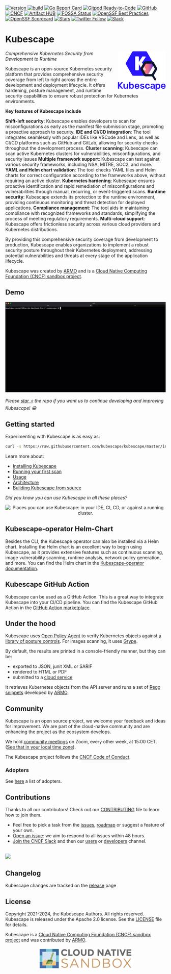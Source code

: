 [![Version](https://img.shields.io/github/v/release/kubescape/kubescape)](https://github.com/kubescape/kubescape/releases)
[![build](https://github.com/kubescape/kubescape/actions/workflows/02-release.yaml/badge.svg)](https://github.com/kubescape/kubescape/actions/workflows/02-release.yaml)
[![Go Report Card](https://goreportcard.com/badge/github.com/kubescape/kubescape)](https://goreportcard.com/report/github.com/kubescape/kubescape)
[![Gitpod Ready-to-Code](https://img.shields.io/badge/Gitpod-Ready--to--Code-blue?logo=gitpod)](https://gitpod.io/#https://github.com/kubescape/kubescape)
[![GitHub](https://img.shields.io/github/license/kubescape/kubescape)](https://github.com/kubescape/kubescape/blob/master/LICENSE)
[![CNCF](https://shields.io/badge/CNCF-Sandbox%20project-blue?logo=linux-foundation&style=flat)](https://landscape.cncf.io/card-mode?project=sandbox&selected=kubescape)
[![Artifact HUB](https://img.shields.io/endpoint?url=https://artifacthub.io/badge/repository/kubescape)](https://artifacthub.io/packages/search?repo=kubescape)
[![FOSSA Status](https://app.fossa.com/api/projects/git%2Bgithub.com%2Fkubescape%2Fkubescape.svg?type=shield&issueType=license)](https://app.fossa.com/projects/git%2Bgithub.com%2Fkubescape%2Fkubescape?ref=badge_shield&issueType=license)
[![OpenSSF Best Practices](https://www.bestpractices.dev/projects/6944/badge)](https://www.bestpractices.dev/projects/6944)
[![OpenSSF Scorecard](https://api.securityscorecards.dev/projects/github.com/kubescape/kubescape/badge)](https://securityscorecards.dev/viewer/?uri=github.com/kubescape/kubescape)
[![Stars](https://img.shields.io/github/stars/kubescape/kubescape?style=social)](https://github.com/kubescape/kubescape/stargazers)
[![Twitter Follow](https://img.shields.io/twitter/follow/kubescape?style=social)](https://twitter.com/kubescape)
[![Slack](https://img.shields.io/badge/slack-kubescape-blueviolet?logo=slack)](https://cloud-native.slack.com/archives/C04EY3ZF9GE)

# Kubescape

<picture>
  <source media="(prefers-color-scheme: dark)" srcset="https://raw.githubusercontent.com/cncf/artwork/master/projects/kubescape/stacked/white/kubescape-stacked-white.svg" width="150">
  <source media="(prefers-color-scheme: light)" srcset="https://raw.githubusercontent.com/cncf/artwork/master/projects/kubescape/stacked/color/kubescape-stacked-color.svg" width="150">
  <img alt="Kubescape logo" align="right" src="https://raw.githubusercontent.com/cncf/artwork/master/projects/kubescape/stacked/color/kubescape-stacked-color.svg" width="150">
</picture>

_Comprehensive Kubernetes Security from Development to Runtime_

Kubescape is an open-source Kubernetes security platform that provides comprehensive security coverage from left to right across the entire development and deployment lifecycle. It offers hardening, posture management, and runtime security capabilities to ensure robust protection for Kubernetes environments.

**Key features of Kubescape include**

**Shift-left security**: Kubescape enables developers to scan for misconfigurations as early as the manifest file submission stage, promoting a proactive approach to security.
**IDE and CI/CD integration**: The tool integrates seamlessly with popular IDEs like VSCode and Lens, as well as CI/CD platforms such as GitHub and GitLab, allowing for security checks throughout the development process.
**Cluster scanning**: Kubescape can scan active Kubernetes clusters for vulnerabilities, misconfigurations, and security issues
**Multiple framework support**: Kubescape can test against various security frameworks, including NSA, MITRE, SOC2, and more.
**YAML and Helm chart validation**: The tool checks YAML files and Helm charts for correct configuration according to the frameworks above, without requiring an active cluster.
**Kubernetes hardening**: Kubescape ensures proactive identification and rapid remediation of misconfigurations and vulnerabilities through manual, recurring, or event-triggered scans.
**Runtime security**: Kubescape extends its protection to the runtime environment, providing continuous monitoring and threat detection for deployed applications.
**Compliance management**: The tool aids in maintaining compliance with recognized frameworks and standards, simplifying the process of meeting regulatory requirements.
**Multi-cloud support**: Kubescape offers frictionless security across various cloud providers and Kubernetes distributions.

By providing this comprehensive security coverage from development to production, Kubescape enables organizations to implement a robust security posture throughout their Kubernetes deployment, addressing potential vulnerabilities and threats at every stage of the application lifecycle.

Kubescape was created by [ARMO](https://www.armosec.io/?utm_source=github&utm_medium=repository) and is a [Cloud Native Computing Foundation (CNCF) sandbox project](https://www.cncf.io/sandbox-projects/).

## Demo
<img src="docs/img/demo-v3.gif">

_Please [star ⭐](https://github.com/kubescape/kubescape/stargazers) the repo if you want us to continue developing and improving Kubescape! 😀_

## Getting started

Experimenting with Kubescape is as easy as:

```sh
curl -s https://raw.githubusercontent.com/kubescape/kubescape/master/install.sh | /bin/bash
```

Learn more about:

* [Installing Kubescape](docs/installation.md)
* [Running your first scan](docs/getting-started.md#run-your-first-scan)
* [Usage](docs/getting-started.md#examples)
* [Architecture](docs/architecture.md)
* [Building Kubescape from source](https://github.com/kubescape/kubescape/wiki/Building)

_Did you know you can use Kubescape in all these places?_

<div align="center">
    <img src="docs/img/ksfromcodetodeploy.png" alt="Places you can use Kubescape: in your IDE, CI, CD, or against a running cluster.">
</div>

## Kubescape-operator Helm-Chart

Besides the CLI, the Kubescape operator can also be installed via a Helm chart. Installing the Helm chart is an excellent way to begin using Kubescape, as it provides extensive features such as continuous scanning, image vulnerability scanning, runtime analysis, network policy generation, and more. You can find the Helm chart in the [Kubescape-operator documentation](https://kubescape.io/docs/install-operator/).

## Kubescape GitHub Action

Kubescape can be used as a GitHub Action. This is a great way to integrate Kubescape into your CI/CD pipeline. You can find the Kubescape GitHub Action in the [GitHub Action marketplace](https://github.com/marketplace/actions/kubescape).

## Under the hood

Kubescape uses [Open Policy Agent](https://github.com/open-policy-agent/opa) to verify Kubernetes objects against [a library of posture controls](https://github.com/kubescape/regolibrary).
For images scanning, it uses [Grype](https://github.com/anchore/grype).

By default, the results are printed in a console-friendly manner, but they can be:

* exported to JSON, junit XML or SARIF
* rendered to HTML or PDF
* submitted to a [cloud service](docs/providers.md)

It retrieves Kubernetes objects from the API server and runs a set of [Rego snippets](https://www.openpolicyagent.org/docs/latest/policy-language/) developed by [ARMO](https://www.armosec.io?utm_source=github&utm_medium=repository).

## Community

Kubescape is an open source project, we welcome your feedback and ideas for improvement. We are part of the cloud-native community and are enhancing the project as the ecosystem develops.


We hold [community meetings](https://zoom.us/j/95174063585) on Zoom, every other week, at 15:00 CET. ([See that in your local time zone](https://time.is/compare/1400_in_GMT)).

The Kubescape project follows the [CNCF Code of Conduct](https://github.com/cncf/foundation/blob/master/code-of-conduct.md).

### Adopters

See [here](ADOPTERS.md) a list of adopters.

## Contributions

Thanks to all our contributors!  Check out our [CONTRIBUTING](CONTRIBUTING.md) file to learn how to join them.

* Feel free to pick a task from the [issues](https://github.com/kubescape/kubescape/issues?q=is%3Aissue+is%3Aopen+label%3A%22open+for+contribution%22), [roadmap](docs/roadmap.md) or suggest a feature of your own.
* [Open an issue](https://github.com/kubescape/kubescape/issues/new/choose): we aim to respond to all issues within 48 hours.
* [Join the CNCF Slack](https://slack.cncf.io/) and then our [users](https://cloud-native.slack.com/archives/C04EY3ZF9GE) or [developers](https://cloud-native.slack.com/archives/C04GY6H082K) channel.

<br>

<a href = "https://github.com/kubescape/kubescape/graphs/contributors">
  <img src = "https://contrib.rocks/image?repo=kubescape/kubescape"/>
</a>

## Changelog

Kubescape changes are tracked on the [release](https://github.com/kubescape/kubescape/releases) page

## License

Copyright 2021-2024, the Kubescape Authors. All rights reserved. Kubescape is released under the Apache 2.0 license. See the [LICENSE](LICENSE) file for details.

Kubescape is a [Cloud Native Computing Foundation (CNCF) sandbox project](https://www.cncf.io/sandbox-projects/) and was contributed by [ARMO](https://www.armosec.io/?utm_source=github&utm_medium=repository).

<div align="center">
    <img src="https://raw.githubusercontent.com/cncf/artwork/master/other/cncf-sandbox/horizontal/color/cncf-sandbox-horizontal-color.svg" width="300" alt="CNCF Sandbox Project">
</div>
